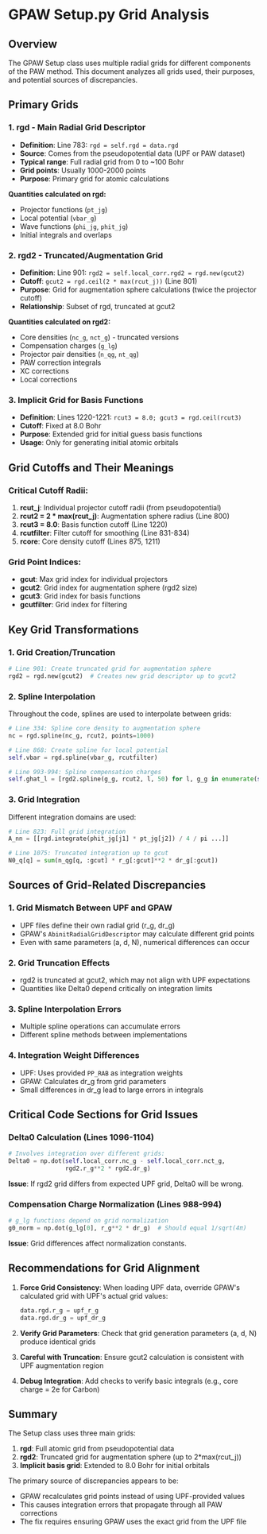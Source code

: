 # GPAW Setup.py Grid Analysis

## Overview
The GPAW Setup class uses multiple radial grids for different components of the PAW method. This document analyzes all grids used, their purposes, and potential sources of discrepancies.

## Primary Grids

### 1. **rgd** - Main Radial Grid Descriptor
- **Definition**: Line 783: `rgd = self.rgd = data.rgd`
- **Source**: Comes from the pseudopotential data (UPF or PAW dataset)
- **Typical range**: Full radial grid from 0 to ~100 Bohr
- **Grid points**: Usually 1000-2000 points
- **Purpose**: Primary grid for atomic calculations

**Quantities calculated on rgd:**
- Projector functions (`pt_jg`)
- Local potential (`vbar_g`)
- Wave functions (`phi_jg`, `phit_jg`)
- Initial integrals and overlaps

### 2. **rgd2** - Truncated/Augmentation Grid
- **Definition**: Line 901: `rgd2 = self.local_corr.rgd2 = rgd.new(gcut2)`
- **Cutoff**: `gcut2 = rgd.ceil(2 * max(rcut_j))` (Line 801)
- **Purpose**: Grid for augmentation sphere calculations (twice the projector cutoff)
- **Relationship**: Subset of rgd, truncated at gcut2

**Quantities calculated on rgd2:**
- Core densities (`nc_g`, `nct_g`) - truncated versions
- Compensation charges (`g_lg`)
- Projector pair densities (`n_qg`, `nt_qg`)
- PAW correction integrals
- XC corrections
- Local corrections

### 3. **Implicit Grid for Basis Functions**
- **Definition**: Lines 1220-1221: `rcut3 = 8.0; gcut3 = rgd.ceil(rcut3)`
- **Cutoff**: Fixed at 8.0 Bohr
- **Purpose**: Extended grid for initial guess basis functions
- **Usage**: Only for generating initial atomic orbitals

## Grid Cutoffs and Their Meanings

### Critical Cutoff Radii:
1. **rcut_j**: Individual projector cutoff radii (from pseudopotential)
2. **rcut2 = 2 * max(rcut_j)**: Augmentation sphere radius (Line 800)
3. **rcut3 = 8.0**: Basis function cutoff (Line 1220)
4. **rcutfilter**: Filter cutoff for smoothing (Line 831-834)
5. **rcore**: Core density cutoff (Lines 875, 1211)

### Grid Point Indices:
- **gcut**: Max grid index for individual projectors
- **gcut2**: Grid index for augmentation sphere (rgd2 size)
- **gcut3**: Grid index for basis functions
- **gcutfilter**: Grid index for filtering

## Key Grid Transformations

### 1. Grid Creation/Truncation
```python
# Line 901: Create truncated grid for augmentation sphere
rgd2 = rgd.new(gcut2)  # Creates new grid descriptor up to gcut2
```

### 2. Spline Interpolation
Throughout the code, splines are used to interpolate between grids:
```python
# Line 334: Spline core density to augmentation sphere
nc = rgd.spline(nc_g, rcut2, points=1000)

# Line 868: Create spline for local potential
self.vbar = rgd.spline(vbar_g, rcutfilter)

# Line 993-994: Spline compensation charges
self.ghat_l = [rgd2.spline(g_g, rcut2, l, 50) for l, g_g in enumerate(self.g_lg)]
```

### 3. Grid Integration
Different integration domains are used:
```python
# Line 823: Full grid integration
A_nn = [[rgd.integrate(phit_jg[j1] * pt_jg[j2]) / 4 / pi ...]]

# Line 1075: Truncated integration up to gcut
N0_q[q] = sum(n_qg[q, :gcut] * r_g[:gcut]**2 * dr_g[:gcut])
```

## Sources of Grid-Related Discrepancies

### 1. **Grid Mismatch Between UPF and GPAW**
- UPF files define their own radial grid (r_g, dr_g)
- GPAW's `AbinitRadialGridDescriptor` may calculate different grid points
- Even with same parameters (a, d, N), numerical differences can occur

### 2. **Grid Truncation Effects**
- rgd2 is truncated at gcut2, which may not align with UPF expectations
- Quantities like Delta0 depend critically on integration limits

### 3. **Spline Interpolation Errors**
- Multiple spline operations can accumulate errors
- Different spline methods between implementations

### 4. **Integration Weight Differences**
- UPF: Uses provided `PP_RAB` as integration weights
- GPAW: Calculates dr_g from grid parameters
- Small differences in dr_g lead to large errors in integrals

## Critical Code Sections for Grid Issues

### Delta0 Calculation (Lines 1096-1104)
```python
# Involves integration over different grids:
Delta0 = np.dot(self.local_corr.nc_g - self.local_corr.nct_g,
                rgd2.r_g**2 * rgd2.dr_g)
```
**Issue**: If rgd2 grid differs from expected UPF grid, Delta0 will be wrong.

### Compensation Charge Normalization (Lines 988-994)
```python
# g_lg functions depend on grid normalization
g0_norm = np.dot(g_lg[0], r_g**2 * dr_g)  # Should equal 1/sqrt(4π)
```
**Issue**: Grid differences affect normalization constants.

## Recommendations for Grid Alignment

1. **Force Grid Consistency**: When loading UPF data, override GPAW's calculated grid with UPF's actual grid values:
   ```python
   data.rgd.r_g = upf_r_g
   data.rgd.dr_g = upf_dr_g
   ```

2. **Verify Grid Parameters**: Check that grid generation parameters (a, d, N) produce identical grids

3. **Careful with Truncation**: Ensure gcut2 calculation is consistent with UPF augmentation region

4. **Debug Integration**: Add checks to verify basic integrals (e.g., core charge = 2e for Carbon)

## Summary

The Setup class uses three main grids:
1. **rgd**: Full atomic grid from pseudopotential data
2. **rgd2**: Truncated grid for augmentation sphere (up to 2*max(rcut_j))
3. **Implicit basis grid**: Extended to 8.0 Bohr for initial orbitals

The primary source of discrepancies appears to be:
- GPAW recalculates grid points instead of using UPF-provided values
- This causes integration errors that propagate through all PAW corrections
- The fix requires ensuring GPAW uses the exact grid from the UPF file